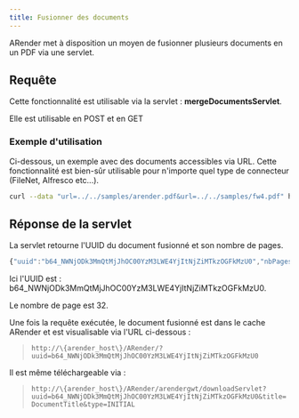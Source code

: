 ```yaml
---
title: Fusionner des documents
---
```


ARender met à disposition un moyen de fusionner plusieurs documents en
un PDF via une servlet.

## Requête

Cette fonctionnalité est utilisable via la servlet :
**mergeDocumentsServlet**.

Elle est utilisable en POST et en GET

### Exemple d'utilisation

Ci-dessous, un exemple avec des documents accessibles via URL. Cette
fonctionnalité est bien-sûr utilisable pour n'importe quel type de
connecteur (FileNet, Alfresco etc...).

``` bash
curl --data "url=../../samples/arender.pdf&url=../../samples/fw4.pdf" http://<!-- Commentaire nettoyé -->/ARender/arendergwt/mergeDocumentsServlet?url=../../samples/arender.pdf&url=../../samples/fw4.pdf&url=../../samples/arender-en.pdf'
```

## Réponse de la servlet

La servlet retourne l'UUID du document fusionné et son nombre de pages.


``` javascript
{"uuid":"b64_NWNjODk3MmQtMjJhOC00YzM3LWE4YjItNjZiMTkzOGFkMzU0","nbPages":"32"}
```


Ici l'UUID est : b64_NWNjODk3MmQtMjJhOC00YzM3LWE4YjItNjZiMTkzOGFkMzU0.

Le nombre de page est 32.

Une fois la requête exécutée, le document fusionné est dans le cache
ARender et est visualisable via l'URL ci-dessous :

> `http://\{arender_host\}/ARender/?uuid=b64_NWNjODk3MmQtMjJhOC00YzM3LWE4YjItNjZiMTkzOGFkMzU0`

Il est même téléchargeable via :

> `http://\{arender_host\}/ARender/arendergwt/downloadServlet?uuid=b64_NWNjODk3MmQtMjJhOC00YzM3LWE4YjItNjZiMTkzOGFkMzU0&title=DocumentTitle&type=INITIAL`
